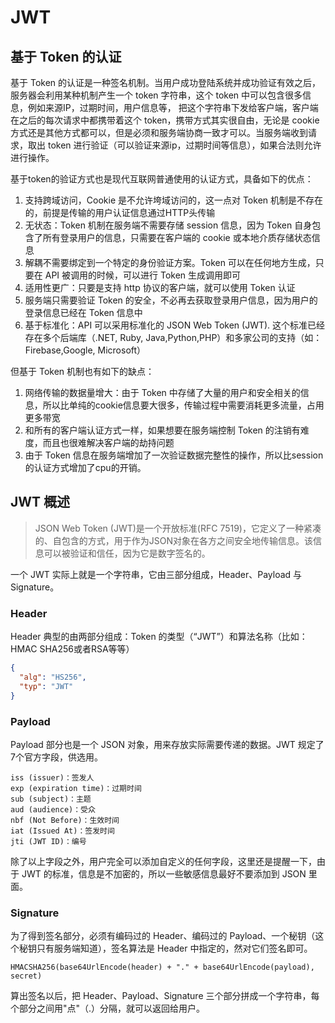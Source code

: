 # JWT

## 基于 Token 的认证

基于 Token 的认证是一种签名机制。当用户成功登陆系统并成功验证有效之后，服务器会利用某种机制产生一个 token 字符串，这个 token 中可以包含很多信息，例如来源IP，过期时间，用户信息等， 把这个字符串下发给客户端，客户端在之后的每次请求中都携带着这个 token，携带方式其实很自由，无论是 cookie 方式还是其他方式都可以，但是必须和服务端协商一致才可以。当服务端收到请求，取出 token 进行验证（可以验证来源ip，过期时间等信息），如果合法则允许进行操作。

基于token的验证方式也是现代互联网普通使用的认证方式，具备如下的优点：

1. 支持跨域访问，Cookie 是不允许垮域访问的，这一点对 Token 机制是不存在的，前提是传输的用户认证信息通过HTTP头传输
2. 无状态：Token 机制在服务端不需要存储 session 信息，因为 Token 自身包含了所有登录用户的信息，只需要在客户端的 cookie 或本地介质存储状态信息
3. 解耦不需要绑定到一个特定的身份验证方案。Token 可以在任何地方生成，只要在 API 被调用的时候，可以进行 Token 生成调用即可
4. 适用性更广：只要是支持 http 协议的客户端，就可以使用 Token 认证
5. 服务端只需要验证 Token 的安全，不必再去获取登录用户信息，因为用户的登录信息已经在 Token 信息中
6. 基于标准化：API 可以采用标准化的 JSON Web Token (JWT). 这个标准已经存在多个后端库（.NET, Ruby, Java,Python,PHP）和多家公司的支持（如：Firebase,Google, Microsoft）

但基于 Token 机制也有如下的缺点：

1. 网络传输的数据量增大：由于 Token 中存储了大量的用户和安全相关的信息，所以比单纯的cookie信息要大很多，传输过程中需要消耗更多流量，占用更多带宽
2. 和所有的客户端认证方式一样，如果想要在服务端控制 Token 的注销有难度，而且也很难解决客户端的劫持问题
3. 由于 Token 信息在服务端增加了一次验证数据完整性的操作，所以比session的认证方式增加了cpu的开销。

## JWT 概述

> JSON Web Token (JWT)是一个开放标准(RFC 7519)，它定义了一种紧凑的、自包含的方式，用于作为JSON对象在各方之间安全地传输信息。该信息可以被验证和信任，因为它是数字签名的。

一个 JWT 实际上就是一个字符串，它由三部分组成，Header、Payload 与 Signature。

### Header

Header 典型的由两部分组成：Token 的类型（“JWT”）和算法名称（比如：HMAC SHA256或者RSA等等）

```json
{
  "alg": "HS256",
  "typ": "JWT"
}
```

### Payload

Payload 部分也是一个 JSON 对象，用来存放实际需要传递的数据。JWT 规定了7个官方字段，供选用。

```
iss (issuer)：签发人
exp (expiration time)：过期时间
sub (subject)：主题
aud (audience)：受众
nbf (Not Before)：生效时间
iat (Issued At)：签发时间
jti (JWT ID)：编号
```

除了以上字段之外，用户完全可以添加自定义的任何字段，这里还是提醒一下，由于 JWT 的标准，信息是不加密的，所以一些敏感信息最好不要添加到 JSON 里面。

### Signature

为了得到签名部分，必须有编码过的 Header、编码过的 Payload、一个秘钥（这个秘钥只有服务端知道），签名算法是 Header 中指定的，然对它们签名即可。

```
HMACSHA256(base64UrlEncode(header) + "." + base64UrlEncode(payload), secret)
```

算出签名以后，把 Header、Payload、Signature 三个部分拼成一个字符串，每个部分之间用"点"（.）分隔，就可以返回给用户。